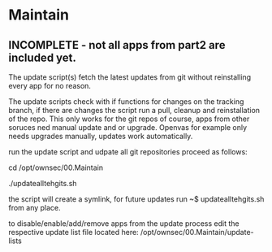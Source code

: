 # Maintain 

## INCOMPLETE - not all apps from part2 are included yet.

The update script(s) fetch the latest updates from git without reinstalling every app for no reason.


The update scripts check with if functions for changes on the tracking branch, if there are changes the script run a pull, cleanup and reinstallation of the repo.
This only works for the git repos of course, apps from other soruces ned manual update and or upgrade. Openvas for example only needs upgrades manually, updates work automatically.

run the update script and udpate all git repositories proceed as follows:



cd /opt/ownsec/00.Maintain

./updatealltehgits.sh



the script will create a symlink, for future updates run
~$ updatealltehgits.sh from any place.

to disable/enable/add/remove apps from the update process edit the respective update list file located here:
/opt/ownsec/00.Maintain/update-lists


